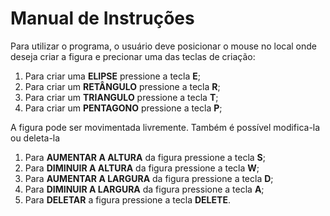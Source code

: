 # Manual de Instruções

Para utilizar o programa, o usuário deve posicionar o mouse no local onde deseja criar a figura e precionar uma das teclas de criação:
1) Para criar uma **ELIPSE** pressione a tecla **E**;
2) Para criar um **RETÂNGULO** pressione a tecla **R**;
3) Para criar um **TRIANGULO** pressione a tecla **T**;
4) Para criar um **PENTAGONO** pressione a tecla **P**;

A figura pode ser movimentada livremente. Também é possível modifica-la ou deleta-la

1) Para **AUMENTAR A ALTURA** da figura pressione a tecla **S**;
2) Para **DIMINUIR A ALTURA** da figura pressione a tecla **W**;
3) Para **AUMENTAR A LARGURA** da figura pressione a tecla **D**;
4) Para **DIMINUIR A LARGURA** da figura pressione a tecla **A**;
5) Para **DELETAR** a figura pressione a tecla **DELETE**.
